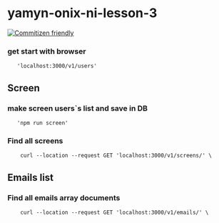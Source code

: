 # yamyn-onix-ni-lesson-3

[![Commitizen friendly](https://img.shields.io/badge/commitizen-friendly-brightgreen.svg)](http://commitizen.github.io/cz-cli/)

### get start with browser

```
   'localhost:3000/v1/users'

```

## Screen

### make screen users`s list and save in DB

```
   'npm run screen'

```

### Find all screens

```
    curl --location --request GET 'localhost:3000/v1/screens/' \
```

## Emails list

### Find all emails array documents

```
    curl --location --request GET 'localhost:3000/v1/emails/' \

```
